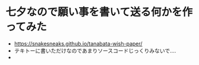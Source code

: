 # 七夕なので願い事を書いて送る何かを作ってみた
- https://snakesneaks.github.io/tanabata-wish-paper/ 
- テキトーに書いただけなのであまりソースコードじっくりみないで....
- 

